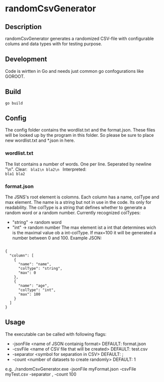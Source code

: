 # randomCsvGenerator

## Description
randomCsvGenerator generates a randomized CSV-file with configurable colums and data types with for testing purpose.

## Development
Code is wirtten in Go and needs just common go confogurations like GOROOT.

## Build
<code>go build</code>

## Config
The config folder contains the wordlist.txt and the format.json. These files will be looked up by the program in this folder. So please be sure to place new wordlist.txt and \*.json in here. 

### wordlist.txt
The list contains a number of words. One per line. Seperated by newline "\n".
Clear:
<code>
  bla1\n
  bla2\n
</code>
Interpreted:
<code>
  bla1
  bla2
</code>
### format.json
The JSNS's root element is colomns. Each column has a name, colType and max element.
The name is a string but not in use in the code. Its only for readability. 
The colType is a string that defines whether to generate a random word or a random number.
Currently recognized colTypes:
* "string"  -> random word
* "int"     -> random number
The max element ist a int that determines wich is the maximal value ob a int-colType. If max=100 it will be generated a number between 0 and 100.
Example JSON:
<code>
{
  "column": [
    {
      "name": "name",
      "colType": "string",
      "max": 0
    },
    {
      "name": "age",
      "colType": "int",
      "max": 100
    }
  ]
}
</code>

## Usage
The executable can be called with following flags:
* -jsonFile \<name of JSON containig format\>           DEFAULT: format.json
* -csvFile \<name of CSV file that will be created\>    DEFAULT: test.csv
* -separator \<symbol for separation in CSV\>           DEFAULT: ;
* -count \<number of datasets to create randomly\>      DEFAULT: 1

e.g.
./randomCsvGenerator.exe -jsonFile myFormat.json -csvFile myTest.csv -separator , -count 100
